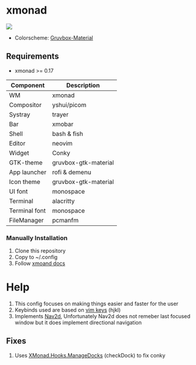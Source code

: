 # xmonad
![](https://github.com/etherrorcode404/xmonad/blob/master/images/screenshot1.png)

- Colorscheme: [Gruvbox-Material](https://github.com/sainnhe/gruvbox-material)

## Requirements
- xmonad >= 0.17

Component | Description
------------- | -------------
WM | xmonad
Compositor | yshui/picom
Systray | trayer
Bar | xmobar
Shell | bash & fish
Editor | neovim
Widget | Conky
GTK-theme | gruvbox-gtk-material
App launcher | rofi & demenu
Icon theme | gruvbox-gtk-material 
UI font | monospace
Terminal | alacritty
Terminal font | monospace
FileManager | pcmanfm

### Manually Installation

1. Clone this repository
2. Copy to ~/.config
3. Follow [xmoand docs](https://xmonad.org/INSTALL.html)

# Help

1. This config focuses on making things easier and faster for the user
2. Keybinds used are based on [vim keys](https://neovim.io/) (hjkl)
3. Implements [Nav2d](https://hackage.haskell.org/package/xmonad-contrib-0.17.0/docs/XMonad-Actions-Navigation2D.html), Unfortunately Nav2d does not 
remeber last focused window but it does implement directional navigation

## Fixes

1. Uses [XMonad.Hooks.ManageDocks](https://hackage.haskell.org/package/xmonad-contrib-0.17.0/docs/XMonad-Hooks-ManageDocks.html) (checkDock) to fix conky
